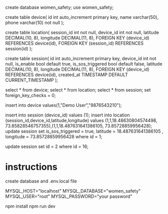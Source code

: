 create database women_safety;
use women_safety;

create table device(
   id int auto_increment primary key,
   name varchar(50),
   phone varchar(10) not null
);

create table location(
	session_id int not null,
    device_id int not null,
    latitude DECIMAL(10, 8),
	longitude DECIMAL(11, 8),
	FOREIGN KEY (device_id) REFERENCES device(id),
    FOREIGN KEY (session_id) REFERENCES session(id)
);

create table session(
	id int auto_increment primary key,
    device_id int not null,
    is_enable bool default true,
    is_sos_triggered bool default false,
    latitude DECIMAL(10, 8),
	longitude DECIMAL(11, 8),
    FOREIGN KEY (device_id) REFERENCES device(id),
    created_at TIMESTAMP DEFAULT CURRENT_TIMESTAMP
);


select * from device;
select * from location;
select * from session;
set foreign_key_checks = 0;

insert into device values(1,"Demo User","9876543210");

insert into session (device_id) values (1);
insert into location (session_id,device_id,latitude,longitude) values (1,1,18.48630804574498, 73.85828546757355),(1,1,18.487631641386105, 73.85728859956428);
update session set is_sos_triggered = true,  latitude = 18.487631641386105 , longitude = 73.85728859956428 where id = 1;

update session set id = 2 where id = 16;





# instructions

create database and .env.local file

MYSQL_HOST="localhost"
MYSQL_DATABASE="women_safety"
MYSQL_USER="root"
MYSQL_PASSWORD="your password"


npm install
npm run dev
